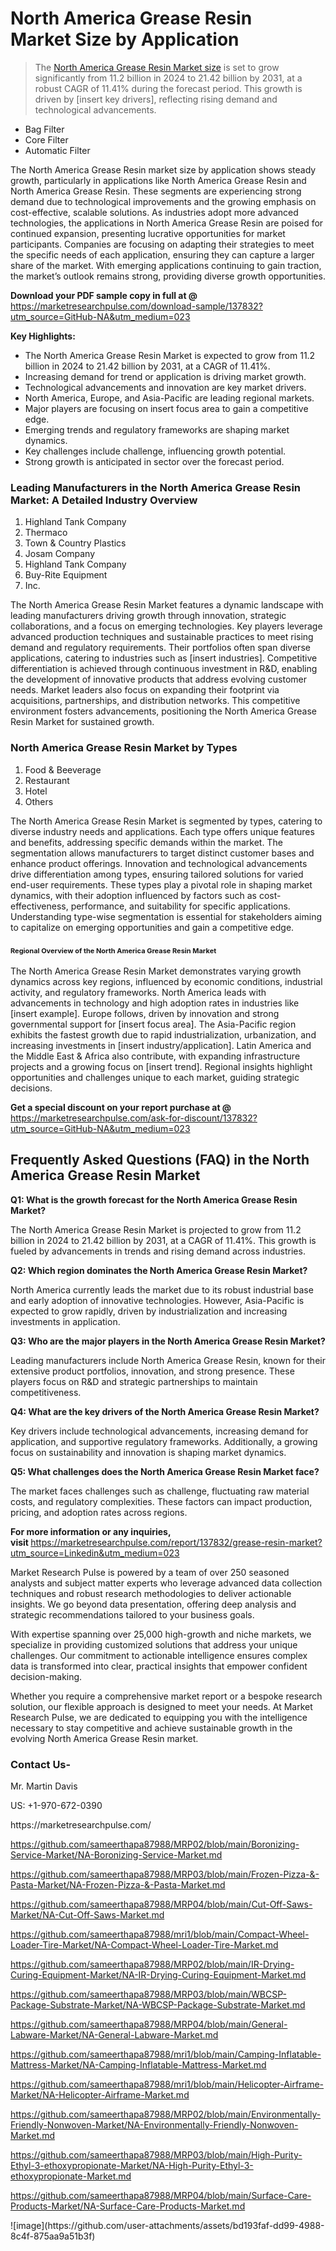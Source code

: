 <h1>North America Grease Resin Market&nbsp;Size by Application</h1><blockquote><p>The <a href="https://marketresearchpulse.com/download-sample/137832?utm_source=GitHub-NA&amp;utm_medium=023">North America Grease Resin Market size</a> is set to grow significantly from 11.2 billion in 2024 to 21.42 billion by 2031, at a robust CAGR of 11.41% during the forecast period. This growth is driven by [insert key drivers], reflecting rising demand and technological advancements.</p></blockquote><ul><li>Bag Filter<li> Core Filter<li> Automatic Filter</li></ul><p>The North America Grease Resin market size by application shows steady growth, particularly in applications like North America Grease Resin and North America Grease Resin. These segments are experiencing strong demand due to technological improvements and the growing emphasis on cost-effective, scalable solutions. As industries adopt more advanced technologies, the applications in North America Grease Resin are poised for continued expansion, presenting lucrative opportunities for market participants. Companies are focusing on adapting their strategies to meet the specific needs of each application, ensuring they can capture a larger share of the market. With emerging applications continuing to gain traction, the market’s outlook remains strong, providing diverse growth opportunities.</p><p><strong>Download your PDF sample copy in full at @ </strong><a href="https://marketresearchpulse.com/download-sample/137832?utm_source=GitHub-NA&amp;utm_medium=023">https://marketresearchpulse.com/download-sample/137832?utm_source=GitHub-NA&amp;utm_medium=023</a></p><p><strong>Key Highlights: </strong></p><ul><li>The North America Grease Resin Market is expected to grow from 11.2 billion in 2024 to 21.42 billion by 2031, at a CAGR of 11.41%.</li><li>Increasing demand for trend or application is driving market growth.</li><li>Technological advancements and innovation are key market drivers.</li><li>North America, Europe, and Asia-Pacific are leading regional markets.</li><li>Major players are focusing on insert focus area to gain a competitive edge.</li><li>Emerging trends and regulatory frameworks are shaping market dynamics.</li><li>Key challenges include challenge, influencing growth potential.</li><li>Strong growth is anticipated in sector over the forecast period.</li></ul><h3>Leading Manufacturers in the North America Grease Resin Market: A Detailed Industry Overview</h3><ol><li>Highland Tank Company</li><li>Thermaco</li><li>Town & Country Plastics</li><li>Josam Company</li><li>Highland Tank Company</li><li>Buy-Rite Equipment</li><li>Inc.</li></ol><div class="flex max-w-full flex-col flex-grow"><div class="min-h-8 text-message flex w-full flex-col items-end gap-2 whitespace-normal break-words [.text-message+&amp;]:mt-5" dir="auto" data-message-author-role="assistant" data-message-id="fd8432e4-4910-450d-b182-61b7bfb0a01f" data-message-model-slug="gpt-4o"><div class="flex w-full flex-col gap-1 empty:hidden first:pt-[3px]"><div class="markdown prose w-full break-words dark:prose-invert light"><p>The North America Grease Resin Market features a dynamic landscape with leading manufacturers driving growth through innovation, strategic collaborations, and a focus on emerging technologies. Key players leverage advanced production techniques and sustainable practices to meet rising demand and regulatory requirements. Their portfolios often span diverse applications, catering to industries such as [insert industries]. Competitive differentiation is achieved through continuous investment in R&amp;D, enabling the development of innovative products that address evolving customer needs. Market leaders also focus on expanding their footprint via acquisitions, partnerships, and distribution networks. This competitive environment fosters advancements, positioning the North America Grease Resin Market for sustained growth.</p></div></div></div></div><h3>North America Grease Resin Market by Types</h3><ol><li>Food & Beeverage<li> Restaurant<li> Hotel<li> Others</li></ol><div class="flex max-w-full flex-col flex-grow"><div class="min-h-8 text-message flex w-full flex-col items-end gap-2 whitespace-normal break-words [.text-message+&amp;]:mt-5" dir="auto" data-message-author-role="assistant" data-message-id="084470be-0bb7-4664-bddf-5156b4f41249" data-message-model-slug="gpt-4o-mini"><div class="flex w-full flex-col gap-1 empty:hidden first:pt-[3px]"><div class="markdown prose w-full break-words dark:prose-invert light"><p>The North America Grease Resin Market is segmented by types, catering to diverse industry needs and applications. Each type offers unique features and benefits, addressing specific demands within the market. The segmentation allows manufacturers to target distinct customer bases and enhance product offerings. Innovation and technological advancements drive differentiation among types, ensuring tailored solutions for varied end-user requirements. These types play a pivotal role in shaping market dynamics, with their adoption influenced by factors such as cost-effectiveness, performance, and suitability for specific applications. Understanding type-wise segmentation is essential for stakeholders aiming to capitalize on emerging opportunities and gain a competitive edge.</p></div></div></div></div><h3><span style="font-size: 11px;">Regional Overview of the North America Grease Resin Market</span></h3><div class="flex max-w-full flex-col flex-grow"><div class="min-h-8 text-message flex w-full flex-col items-end gap-2 whitespace-normal break-words [.text-message+&amp;]:mt-5" dir="auto" data-message-author-role="assistant" data-message-id="e9038762-ce64-4e30-91c9-9bd413514231" data-message-model-slug="gpt-4o-mini"><div class="flex w-full flex-col gap-1 empty:hidden first:pt-[3px]"><div class="markdown prose w-full break-words dark:prose-invert light"><p>The North America Grease Resin Market demonstrates varying growth dynamics across key regions, influenced by economic conditions, industrial activity, and regulatory frameworks. North America leads with advancements in technology and high adoption rates in industries like [insert example]. Europe follows, driven by innovation and strong governmental support for [insert focus area]. The Asia-Pacific region exhibits the fastest growth due to rapid industrialization, urbanization, and increasing investments in [insert industry/application]. Latin America and the Middle East &amp; Africa also contribute, with expanding infrastructure projects and a growing focus on [insert trend]. Regional insights highlight opportunities and challenges unique to each market, guiding strategic decisions.</p></div></div></div></div><p><strong>Get a special discount on your report purchase at @ </strong><a href="https://marketresearchpulse.com/ask-for-discount/137832?utm_source=GitHub-NA&amp;utm_medium=023">https://marketresearchpulse.com/ask-for-discount/137832?utm_source=GitHub-NA&amp;utm_medium=023</a></p><h2>Frequently Asked Questions (FAQ) in the North America Grease Resin Market</h2><p><strong>Q1: What is the growth forecast for the North America Grease Resin Market?</strong></p><p>The North America Grease Resin Market is projected to grow from 11.2 billion in 2024 to 21.42 billion by 2031, at a CAGR of 11.41%. This growth is fueled by advancements in trends and rising demand across industries.</p><p><strong>Q2: Which region dominates the North America Grease Resin Market?</strong></p><p>North America currently leads the market due to its robust industrial base and early adoption of innovative technologies. However, Asia-Pacific is expected to grow rapidly, driven by industrialization and increasing investments in application.</p><p><strong>Q3: Who are the major players in the North America Grease Resin Market?</strong></p><p>Leading manufacturers include North America Grease Resin, known for their extensive product portfolios, innovation, and strong presence. These players focus on R&amp;D and strategic partnerships to maintain competitiveness.</p><p><strong>Q4: What are the key drivers of the North America Grease Resin Market?</strong></p><p>Key drivers include technological advancements, increasing demand for application, and supportive regulatory frameworks. Additionally, a growing focus on sustainability and innovation is shaping market dynamics.</p><p><strong>Q5: What challenges does the North America Grease Resin Market face?</strong></p><p>The market faces challenges such as challenge, fluctuating raw material costs, and regulatory complexities. These factors can impact production, pricing, and adoption rates across regions.</p><p><strong>For more information or any inquiries, visit&nbsp;</strong><a href="https://marketresearchpulse.com/report/137832/grease-resin-market?utm_source=Linkedin&utm_medium=023">https://marketresearchpulse.com/report/137832/grease-resin-market?utm_source=Linkedin&utm_medium=023</a></p><p>Market Research Pulse is powered by a team of over 250 seasoned analysts and subject matter experts who leverage advanced data collection techniques and robust research methodologies to deliver actionable insights. We go beyond data presentation, offering deep analysis and strategic recommendations tailored to your business goals.</p><p>With expertise spanning over 25,000 high-growth and niche markets, we specialize in providing customized solutions that address your unique challenges. Our commitment to actionable intelligence ensures complex data is transformed into clear, practical insights that empower confident decision-making.</p><p>Whether you require a comprehensive market report or a bespoke research solution, our flexible approach is designed to meet your needs. At Market Research Pulse, we are dedicated to equipping you with the intelligence necessary to stay competitive and achieve sustainable growth in the evolving North America Grease Resin market.</p><h3><strong>Contact Us-</strong></h3><p>Mr. Martin Davis</p><p>US: +1-970-672-0390</p><p>https://marketresearchpulse.com/</p><p><a href="https://github.com/sameerthapa87988/MRP02/blob/main/Boronizing-Service-Market/NA-Boronizing-Service-Market.md">https://github.com/sameerthapa87988/MRP02/blob/main/Boronizing-Service-Market/NA-Boronizing-Service-Market.md</a></p><p><a href="https://github.com/sameerthapa87988/MRP03/blob/main/Frozen-Pizza-&-Pasta-Market/NA-Frozen-Pizza-&-Pasta-Market.md">https://github.com/sameerthapa87988/MRP03/blob/main/Frozen-Pizza-&-Pasta-Market/NA-Frozen-Pizza-&-Pasta-Market.md</a></p><p><a href="https://github.com/sameerthapa87988/MRP04/blob/main/Cut-Off-Saws-Market/NA-Cut-Off-Saws-Market.md">https://github.com/sameerthapa87988/MRP04/blob/main/Cut-Off-Saws-Market/NA-Cut-Off-Saws-Market.md</a></p><p><a href="https://github.com/sameerthapa87988/mri1/blob/main/Compact-Wheel-Loader-Tire-Market/NA-Compact-Wheel-Loader-Tire-Market.md">https://github.com/sameerthapa87988/mri1/blob/main/Compact-Wheel-Loader-Tire-Market/NA-Compact-Wheel-Loader-Tire-Market.md</a></p><p><a href="https://github.com/sameerthapa87988/MRP02/blob/main/IR-Drying-Curing-Equipment-Market/NA-IR-Drying-Curing-Equipment-Market.md">https://github.com/sameerthapa87988/MRP02/blob/main/IR-Drying-Curing-Equipment-Market/NA-IR-Drying-Curing-Equipment-Market.md</a></p><p><a href="https://github.com/sameerthapa87988/MRP03/blob/main/WBCSP-Package-Substrate-Market/NA-WBCSP-Package-Substrate-Market.md">https://github.com/sameerthapa87988/MRP03/blob/main/WBCSP-Package-Substrate-Market/NA-WBCSP-Package-Substrate-Market.md</a></p><p><a href="https://github.com/sameerthapa87988/MRP04/blob/main/General-Labware-Market/NA-General-Labware-Market.md">https://github.com/sameerthapa87988/MRP04/blob/main/General-Labware-Market/NA-General-Labware-Market.md</a></p><p><a href="https://github.com/sameerthapa87988/mri1/blob/main/Camping-Inflatable-Mattress-Market/NA-Camping-Inflatable-Mattress-Market.md">https://github.com/sameerthapa87988/mri1/blob/main/Camping-Inflatable-Mattress-Market/NA-Camping-Inflatable-Mattress-Market.md</a></p><p><a href="https://github.com/sameerthapa87988/mri1/blob/main/Helicopter-Airframe-Market/NA-Helicopter-Airframe-Market.md">https://github.com/sameerthapa87988/mri1/blob/main/Helicopter-Airframe-Market/NA-Helicopter-Airframe-Market.md</a></p><p><a href="https://github.com/sameerthapa87988/MRP02/blob/main/Environmentally-Friendly-Nonwoven-Market/NA-Environmentally-Friendly-Nonwoven-Market.md">https://github.com/sameerthapa87988/MRP02/blob/main/Environmentally-Friendly-Nonwoven-Market/NA-Environmentally-Friendly-Nonwoven-Market.md</a></p><p><a href="https://github.com/sameerthapa87988/MRP03/blob/main/High-Purity-Ethyl-3-ethoxypropionate-Market/NA-High-Purity-Ethyl-3-ethoxypropionate-Market.md">https://github.com/sameerthapa87988/MRP03/blob/main/High-Purity-Ethyl-3-ethoxypropionate-Market/NA-High-Purity-Ethyl-3-ethoxypropionate-Market.md</a></p><p><a href="https://github.com/sameerthapa87988/MRP04/blob/main/Surface-Care-Products-Market/NA-Surface-Care-Products-Market.md">https://github.com/sameerthapa87988/MRP04/blob/main/Surface-Care-Products-Market/NA-Surface-Care-Products-Market.md</a></p>
![image](https://github.com/user-attachments/assets/bd193faf-dd99-4988-8c4f-875aa9a51b3f)
